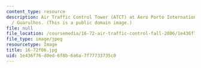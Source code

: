 ```yaml
---
content_type: resource
description: Air Traffic Control Tower (ATCT) at Aero Porto International de S?o Paulo
  / Guarulhos. (This is a public domain image.)
file: null
file_location: /coursemedia/16-72-air-traffic-control-fall-2006/1e436f76d0ed6f8b6a6a7f77733735c0_16-72f06.jpg
file_type: image/jpeg
resourcetype: Image
title: 16-72f06.jpg
uid: 1e436f76-d0ed-6f8b-6a6a-7f77733735c0
---
```

